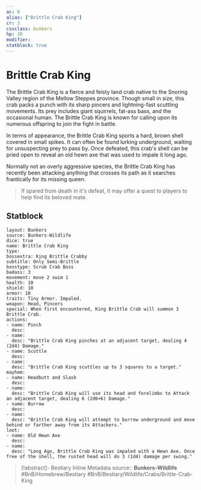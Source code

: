 ```yaml
---
ac: 0
alias: ["Brittle Crab King"]
cr: 3
cssclass: bunkers 
hp: 30
modifier: 
statblock: true
---
```

# Brittle Crab King

The Brittle Crab King is a fierce and feisty land crab native to the Snoring Valley region of the Mellow Steppes province. Though small in size, this crab packs a punch with its sharp pincers and lightning-fast scuttling movements. Its prey includes giant squirrels, fat-ass bass, and the occasional human. The Brittle Crab King is known for calling upon its numerous offspring to join the fight in battle.

In terms of appearance, the Brittle Crab King sports a hard, brown shell covered in small spikes. It can often be found lurking underground, waiting for unsuspecting prey to pass by. Once defeated, this crab's shell can be pried open to reveal an old hewn axe that was used to impale it long ago.

Normally not an overly aggressive species, the Brittle Crab King has recently been attacking anything that crosses its path as it searches frantically for its missing queen.

> If spared from death in it's defeat, it may offer a quest to players to help find its beloved mate.

## Statblock

```statblock
layout: Bunkers
source: Bunkers-Wildlife
dice: true
name: Brittle Crab King
type: 
bossextra: King Brittle Crabby
subtitle: Only Semi-Brittle
bosstype: Scrub Crab Boss
badass: 3
movement: move 2 swim 1
health: 10
shield: 10
armor: 10
traits: Tiny Armor. Impaled.
weapon: Head, Pincers
special: When first encountered, King Brittle Crab will summon 3 Brittle Crab.
actions:
- name: Pinch
  desc: 
- name: 
  desc: "Brittle Crab King pinches at an adjacent target, dealing 4 (2d4) Damage."
- name: Scuttle
  desc: 
- name: 
  desc: "Brittle Crab King scuttles up to 3 squares to a target."
mayhem: 
- name: Headbutt and Slash
  desc: 
- name: 
  desc: "Brittle Crab King will use its head and forelimbs to Attack an adjacent target, dealing 6 (2d6+6) Damage."
- name: Burrow
  desc: 
- name: 
  desc: "Brittle Crab King will attempt to burrow underground and move behind or farther away from its Attackers."
loot: 
- name: Old Hewn Axe
  desc:
- name: 
  desc: "Long Ago, Brittle Crab King was impaled with a Hewn Axe. Once free of the shell, the rusted head will do 3 (1d4) damage per swing."
```

>[!abstract]- Bestiary Inline Metadata
> source:: __Bunkers-Wildlife__
 #BnB/Homebrew/Bestiary #BnB/Bestiary/Wildlife/Crabs/Brittle-Crab-King
